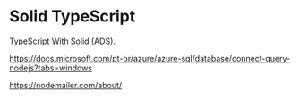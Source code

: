 # Solid TypeScript

TypeScript With Solid (ADS).

https://docs.microsoft.com/pt-br/azure/azure-sql/database/connect-query-nodejs?tabs=windows

https://nodemailer.com/about/
